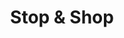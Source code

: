 ---
title: "Stop & Shop"
url: /glastonbury/stop-und-shop-glastonbury-boulevard/
shop: Supermarkt
---